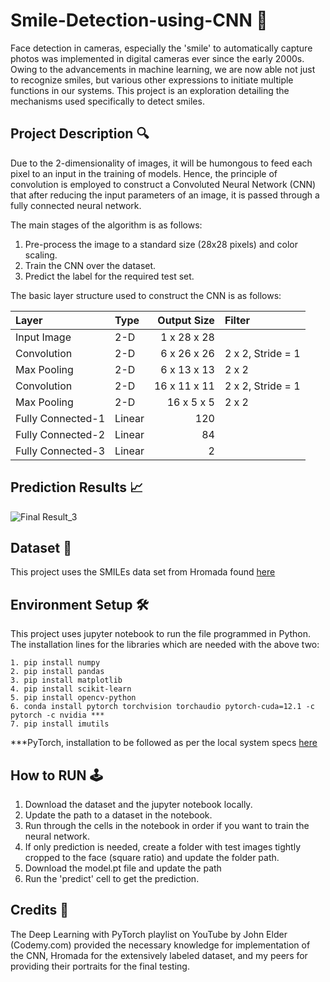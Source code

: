 # Smile-Detection-using-CNN 🙂
Face detection in cameras, especially the 'smile' to automatically capture photos was implemented in digital cameras ever since the early 2000s. Owing to the advancements in machine learning, we are now able not just to recognize smiles, but various other expressions to initiate multiple functions in our systems. This project is an exploration detailing the mechanisms used specifically to detect smiles.
## Project Description 🔍
Due to the 2-dimensionality of images, it will be humongous to feed each pixel to an input in the training of models. Hence, the principle of convolution is employed to construct a Convoluted Neural Network (CNN) that after reducing the input parameters of an image, it is passed through a fully connected neural network.

The main stages of the algorithm is as follows:
1. Pre-process the image to a standard size (28x28 pixels) and color scaling.
2. Train the CNN over the dataset.
3. Predict the label for the required test set.

The basic layer structure used to construct the CNN is as follows:

| Layer             | Type     |  Output Size   | Filter              |
|:------------------|:---------|---------------:|:--------------------|
| Input Image       | 2-D      |  1 x 28 x 28   |                     |
| Convolution       | 2-D      |  6 x 26 x 26   | 2 x 2, Stride = 1   |
| Max Pooling       | 2-D      |  6 x 13 x 13   | 2 x 2               |
| Convolution       | 2-D      | 16 x 11 x 11   | 2 x 2, Stride = 1   |
| Max Pooling       | 2-D      | 16 x  5 x  5   | 2 x 2               |
| Fully Connected-1 | Linear   | 120            |                     |
| Fully Connected-2 | Linear   |  84            |                     |
| Fully Connected-3 | Linear   |   2            |                     |
## Prediction Results 📈
![Final Result_3](https://github.com/vprabhakar12/Smile-Detection-using-CNN/assets/66132540/34639298-956a-49a3-a009-a67a1763ca5c)
## Dataset 📂
This project uses the SMILEs data set from Hromada found [here](https://github.com/hromi/SMILEsmileD.git)
## Environment Setup 🛠️
This project uses jupyter notebook to run the file programmed in Python.
The installation lines for the libraries which are needed with the above two:
```
1. pip install numpy
2. pip install pandas
3. pip install matplotlib
4. pip install scikit-learn
5. pip install opencv-python
6. conda install pytorch torchvision torchaudio pytorch-cuda=12.1 -c pytorch -c nvidia ***
7. pip install imutils
```
***PyTorch, installation to be followed as per the local system specs [here](https://pytorch.org/get-started/locally/)
## How to RUN 🕹️
1. Download the dataset and the jupyter notebook locally.
2. Update the path to a dataset in the notebook.
3. Run through the cells in the notebook in order if you want to train the neural network.
4. If only prediction is needed, create a folder with test images tightly cropped to the face (square ratio) and update the folder path.
5. Download the model.pt file and update the path
6. Run the 'predict' cell to get the prediction.
## Credits 🙌
The Deep Learning with PyTorch playlist on YouTube by John Elder (Codemy.com) provided the necessary knowledge for implementation of the CNN, Hromada for the extensively labeled dataset, and my peers for providing their portraits for the final testing.
